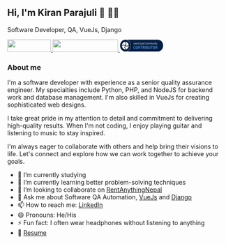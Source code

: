## Hi, I'm Kiran Parajuli 👋 👨‍💻

Software Developer, QA, VueJs, Django

<a href="https://www.linkedin.com/in/kiranparajuli589/" target="_blank" title="Connect on LinkedIn">
  <img src="https://img.shields.io/badge/--linkedin?label=LinkedIn&logo=LinkedIn&style=social" height="28" width="100" >
</a>

<a href="https://kiranparajuli.com.np/" target="_blank" title="Website - know more">
  <img src="https://img.shields.io/badge/Website-know%20more-blue" height="28" width="150" >
</a>

<a href="https://owncloud.com" target="_blank" title="Owncloud">
	<img src="./public/oc-badge-community-contributor-dark.png" height="28" width="100" >
</a>

### About me

I'm a software developer with experience as a senior quality assurance engineer. My specialties include Python, PHP, and
NodeJS for backend work and database management. I'm also skilled in VueJs for creating sophisticated web designs.

I take great pride in my attention to detail and commitment to delivering high-quality results. When I'm not coding, I
enjoy playing guitar and listening to music to stay inspired.

I'm always eager to collaborate with others and help bring their visions to life. Let's connect and explore how we can
work together to achieve your goals.

- 🔭 I’m currently studying
- 🌱 I’m currently learning better problem-solving techniques
- 👯 I’m looking to collaborate on [RentAnythingNepal](https://github.com/rent-anything-nepal/backend)
- 💬 Ask me about Software QA Automation, [VueJs](https://vuejs.org/ "VueJS") and [Django](https://www.djangoproject.com/ "Django")
- 📫 How to reach me: [LinkedIn](https://www.linkedin.com/in/kiranparajuli589/ "LinkedIn")
- 😄 Pronouns: He/His
- ⚡ Fun fact: I often wear headphones without listening to anything
- 📝 [Resume](https://kiranparajuli.com.np/resume-pdf "Resume")

